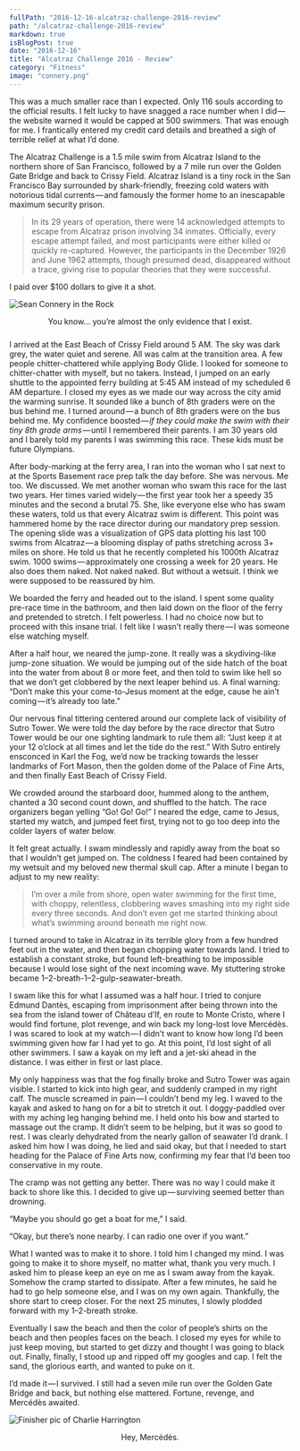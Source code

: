 ```yaml
---
fullPath: "2016-12-16-alcatraz-challenge-2016-review"
path: "/alcatraz-challenge-2016-review"
markdown: true
isBlogPost: true
date: "2016-12-16"
title: "Alcatraz Challenge 2016 - Review"
category: "Fitness"
image: "connery.png"
---
```


This was a much smaller race than I expected. Only 116 souls according to the official results. I felt lucky to have snagged a race number when I did — the website warned it would be capped at 500 swimmers. That was enough for me. I frantically entered my credit card details and breathed a sigh of terrible relief at what I’d done.

The Alcatraz Challenge is a 1.5 mile swim from Alcatraz Island to the northern shore of San Francisco, followed by a 7 mile run over the Golden Gate Bridge and back to Crissy Field. Alcatraz Island is a tiny rock in the San Francisco Bay surrounded by shark-friendly, freezing cold waters with notorious tidal currents — and famously the former home to an inescapable maximum security prison.

>In its 29 years of operation, there were 14 acknowledged attempts to escape from Alcatraz prison involving 34 inmates. Officially, every escape attempt failed, and most participants were either killed or quickly re-captured. However, the participants in the December 1926 and June 1962 attempts, though presumed dead, disappeared without a trace, giving rise to popular theories that they were successful.

I paid over $100 dollars to give it a shot.

![Sean Connery in the Rock](./images/connery.png)
<div style="text-align:center;padding-bottom:10px">You know… you’re almost the only evidence that I exist.</div>

I arrived at the East Beach of Crissy Field around 5 AM. The sky was dark grey, the water quiet and serene. All was calm at the transition area. A few people chitter-chattered while applying Body Glide. I looked for someone to chitter-chatter with myself, but no takers. Instead, I jumped on an early shuttle to the appointed ferry building at 5:45 AM instead of my scheduled 6 AM departure. I closed my eyes as we made our way across the city amid the warming sunrise.
It sounded like a bunch of 8th graders were on the bus behind me. I turned around — a bunch of 8th graders were on the bus behind me. My confidence boosted — *if they could make the swim with their tiny 8th grade arms* — until I remembered their parents. I am 30 years old and I barely told my parents I was swimming this race. These kids must be future Olympians.

After body-marking at the ferry area, I ran into the woman who I sat next to at the Sports Basement race prep talk the day before. She was nervous. Me too. We discussed. We met another woman who swam this race for the last two years. Her times varied widely — the first year took her a speedy 35 minutes and the second a brutal 75. She, like everyone else who has swam these waters, told us that every Alcatraz swim is different. This point was hammered home by the race director during our mandatory prep session. The opening slide was a visualization of GPS data plotting his last 100 swims from Alcatraz — a blooming display of paths stretching across 3+ miles on shore. He told us that he recently completed his 1000th Alcatraz swim. 1000 swims — approximately one crossing a week for 20 years. He also does them naked. Not naked naked. But without a wetsuit. I think we were supposed to be reassured by him.

We boarded the ferry and headed out to the island. I spent some quality pre-race time in the bathroom, and then laid down on the floor of the ferry and pretended to stretch. I felt powerless. I had no choice now but to proceed with this insane trial. I felt like I wasn’t really there — I was someone else watching myself.

After a half hour, we neared the jump-zone. It really was a skydiving-like jump-zone situation. We would be jumping out of the side hatch of the boat into the water from about 8 or more feet, and then told to swim like hell so that we don’t get clobbered by the next leaper behind us. A final warning: “Don’t make this your come-to-Jesus moment at the edge, cause he ain’t coming — it’s already too late.”

Our nervous final tittering centered around our complete lack of visibility of Sutro Tower. We were told the day before by the race director that Sutro Tower would be our one sighting landmark to rule them all: “Just keep it at your 12 o’clock at all times and let the tide do the rest.” With Sutro entirely ensconced in Karl the Fog, we’d now be tracking towards the lesser landmarks of Fort Mason, then the golden dome of the Palace of Fine Arts, and then finally East Beach of Crissy Field.

We crowded around the starboard door, hummed along to the anthem, chanted a 30 second count down, and shuffled to the hatch. The race organizers began yelling “Go! Go! Go!” I neared the edge, came to Jesus, started my watch, and jumped feet first, trying not to go too deep into the colder layers of water below.

It felt great actually. I swam mindlessly and rapidly away from the boat so that I wouldn’t get jumped on. The coldness I feared had been contained by my wetsuit and my beloved new thermal skull cap. After a minute I began to adjust to my new reality:

>I’m over a mile from shore, open water swimming for the first time, with choppy, relentless, clobbering waves smashing into my right side every three seconds. And don’t even get me started thinking about what’s swimming around beneath me right now.

I turned around to take in Alcatraz in its terrible glory from a few hundred feet out in the water, and then began chopping water towards land. I tried to establish a constant stroke, but found left-breathing to be impossible because I would lose sight of the next incoming wave. My stuttering stroke became 1–2-breath-1–2-gulp-seawater-breath.

I swam like this for what I assumed was a half hour. I tried to conjure Edmund Dantès, escaping from imprisonment after being thrown into the sea from the island tower of Château d’If, en route to Monte Cristo, where I would find fortune, plot revenge, and win back my long-lost love Mercédès. I was scared to look at my watch — I didn’t want to know how long I’d been swimming given how far I had yet to go. At this point, I’d lost sight of all other swimmers. I saw a kayak on my left and a jet-ski ahead in the distance. I was either in first or last place.

My only happiness was that the fog finally broke and Sutro Tower was again visible. I started to kick into high gear, and suddenly cramped in my right calf. The muscle screamed in pain — I couldn’t bend my leg. I waved to the kayak and asked to hang on for a bit to stretch it out. I doggy-paddled over with my aching leg hanging behind me. I held onto his bow and started to massage out the cramp. It didn’t seem to be helping, but it was so good to rest. I was clearly dehydrated from the nearly gallon of seawater I’d drank. I asked him how I was doing, he lied and said okay, but that I needed to start heading for the Palace of Fine Arts now, confirming my fear that I’d been too conservative in my route.

The cramp was not getting any better. There was no way I could make it back to shore like this. I decided to give up — surviving seemed better than drowning.

“Maybe you should go get a boat for me,” I said.

“Okay, but there’s none nearby. I can radio one over if you want.”

What I wanted was to make it to shore. I told him I changed my mind. I was going to make it to shore myself, no matter what, thank you very much. I asked him to please keep an eye on me as I swam away from the kayak. Somehow the cramp started to dissipate. After a few minutes, he said he had to go help someone else, and I was on my own again. Thankfully, the shore start to creep closer. For the next 25 minutes, I slowly plodded forward with my 1–2-breath stroke.

Eventually I saw the beach and then the color of people’s shirts on the beach and then peoples faces on the beach. I closed my eyes for while to just keep moving, but started to get dizzy and thought I was going to black out. Finally, finally, I stood up and ripped off my googles and cap. I felt the sand, the glorious earth, and wanted to puke on it.

I’d made it — I survived. I still had a seven mile run over the Golden Gate Bridge and back, but nothing else mattered. Fortune, revenge, and Mercédès awaited.

![Finisher pic of Charlie Harrington](./images/success.png)

<div style="text-align:center;padding-bottom:10px">Hey, Mercédès.</div>